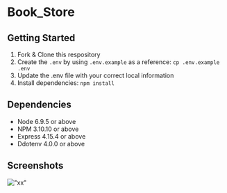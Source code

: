 # Book_Store


## Getting Started

1. Fork & Clone this respository
2. Create the `.env` by using `.env.example` as a reference: `cp .env.example .env`
3. Update the .env file with your correct local information
4. Install dependencies: `npm install`

## Dependencies

- Node 6.9.5 or above
- NPM 3.10.10 or above
- Express 4.15.4 or above
- Ddotenv 4.0.0 or above


## Screenshots
!["xx"](http://)
